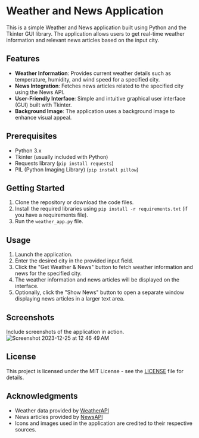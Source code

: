 # Weather and News Application

This is a simple Weather and News application built using Python and the Tkinter GUI library. The application allows users to get real-time weather information and relevant news articles based on the input city.

## Features

- **Weather Information**: Provides current weather details such as temperature, humidity, and wind speed for a specified city.
- **News Integration**: Fetches news articles related to the specified city using the News API.
- **User-Friendly Interface**: Simple and intuitive graphical user interface (GUI) built with Tkinter.
- **Background Image**: The application uses a background image to enhance visual appeal.

## Prerequisites

- Python 3.x
- Tkinter (usually included with Python)
- Requests library (`pip install requests`)
- PIL (Python Imaging Library) (`pip install pillow`)

## Getting Started

1. Clone the repository or download the code files.
2. Install the required libraries using `pip install -r requirements.txt` (if you have a requirements file).
3. Run the `weather_app.py` file.

## Usage

1. Launch the application.
2. Enter the desired city in the provided input field.
3. Click the "Get Weather & News" button to fetch weather information and news for the specified city.
4. The weather information and news articles will be displayed on the interface.
5. Optionally, click the "Show News" button to open a separate window displaying news articles in a larger text area.

## Screenshots

Include screenshots of the application in action.
![Screenshot 2023-12-25 at 12 46 49 AM](https://github.com/PankajKrana/Weather_application/assets/118725047/73aa66d6-1b93-425d-8646-8ad4a7649fee)


## License

This project is licensed under the MIT License - see the [LICENSE](LICENSE) file for details.

## Acknowledgments

- Weather data provided by [WeatherAPI](https://www.weatherapi.com/)
- News articles provided by [NewsAPI](https://newsapi.org/)
- Icons and images used in the application are credited to their respective sources.
